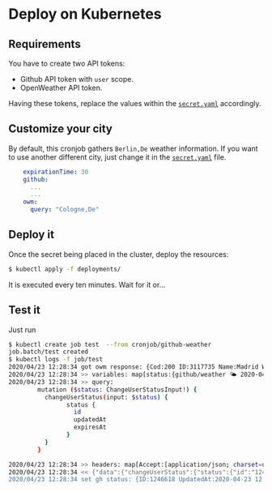 # Deploy on Kubernetes

## Requirements

You have to create two API tokens:

- Github API token with `user` scope.
- OpenWeather API token.

Having these tokens, replace the values within the [`secret.yaml`](secret.yaml) accordingly.

## Customize your city

By default, this cronjob gathers `Berlin,De` weather information. If you want to use another different city, just change
it in the [`secret.yaml`](secret.yaml) file.

```yaml
    expirationTime: 30
    github:
      ...
      ...
    owm:
      query: "Cologne,De"
```

## Deploy it

Once the secret being placed in the cluster, deploy the resources:

```bash
$ kubectl apply -f deployments/
```

It is executed every ten minutes. Wait for it or...

## Test it

Just run 

```bash
$ kubectl create job test  --from cronjob/github-weather
job.batch/test created
$ kubectl logs -f job/test
2020/04/23 12:28:34 got owm response: {Cod:200 ID:3117735 Name:Madrid Weather:[{ID:801 Main:Clouds Description:few clouds Icon:02d}] Main:{Temp:17.4 FeelsLike:16.31}}
2020/04/23 12:28:34 >> variables: map[status:{github/weather 🌤️ 2020-04-23 12:58:34.365587279 +0000 UTC false Madrid, +17° }]
2020/04/23 12:28:34 >> query: 
        mutation ($status: ChangeUserStatusInput!) {
          changeUserStatus(input: $status) {
                status {
                  id
                  updatedAt
                  expiresAt
                }
          }
        }

2020/04/23 12:28:34 >> headers: map[Accept:[application/json; charset=utf-8] Authorization:[bearer ] Content-Type:[application/json; charset=utf-8]]
2020/04/23 12:28:34 << {"data":{"changeUserStatus":{"status":{"id":"1246618","updatedAt":"2020-04-23T12:28:34Z","expiresAt":"2020-04-23T12:58:34Z"}}}}
2020/04/23 12:28:34 set gh status: {ID:1246618 UpdatedAt:2020-04-23 12:28:34 +0000 UTC ExpiresAt:2020-04-23 12:58:34 +0000 UTC}
```

